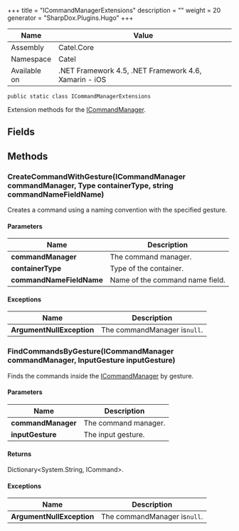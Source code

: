 

+++
title = "ICommandManagerExtensions" 
description = ""
weight = 20
generator = "SharpDox.Plugins.Hugo"
+++

Name|Value
---|---
Assembly|Catel.Core
Namespace|Catel
Available on|.NET Framework 4.5, .NET Framework 4.6, Xamarin - iOS

```
public static class ICommandManagerExtensions
```

Extension methods for the [ICommandManager](#).

## Fields

## Methods

### CreateCommandWithGesture(ICommandManager commandManager, Type containerType, string commandNameFieldName)

Creates a command using a naming convention with the specified gesture.

#### Parameters

Name|Description
---|---
**commandManager**|The command manager.
**containerType**|Type of the container.
**commandNameFieldName**|Name of the command name field.

#### Exceptions

Name|Description
---|---
**ArgumentNullException**|The commandManager is`null`.

### FindCommandsByGesture(ICommandManager commandManager, InputGesture inputGesture)

Finds the commands inside the [ICommandManager](#) by gesture.

#### Parameters

Name|Description
---|---
**commandManager**|The command manager.
**inputGesture**|The input gesture.

#### Returns

Dictionary&lt;System.String, ICommand&gt;.

#### Exceptions

Name|Description
---|---
**ArgumentNullException**|The commandManager is`null`.

